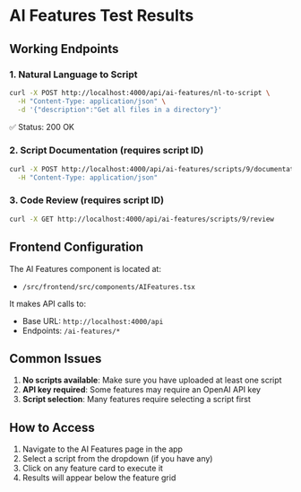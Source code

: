 # AI Features Test Results

## Working Endpoints

### 1. Natural Language to Script
```bash
curl -X POST http://localhost:4000/api/ai-features/nl-to-script \
  -H "Content-Type: application/json" \
  -d '{"description":"Get all files in a directory"}'
```
✅ Status: 200 OK

### 2. Script Documentation (requires script ID)
```bash
curl -X POST http://localhost:4000/api/ai-features/scripts/9/documentation \
  -H "Content-Type: application/json"
```

### 3. Code Review (requires script ID)
```bash
curl -X GET http://localhost:4000/api/ai-features/scripts/9/review
```

## Frontend Configuration

The AI Features component is located at:
- `/src/frontend/src/components/AIFeatures.tsx`

It makes API calls to:
- Base URL: `http://localhost:4000/api`
- Endpoints: `/ai-features/*`

## Common Issues

1. **No scripts available**: Make sure you have uploaded at least one script
2. **API key required**: Some features may require an OpenAI API key
3. **Script selection**: Many features require selecting a script first

## How to Access

1. Navigate to the AI Features page in the app
2. Select a script from the dropdown (if you have any)
3. Click on any feature card to execute it
4. Results will appear below the feature grid